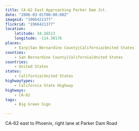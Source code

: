 ```yaml
---
title: CA-62 East Approaching Parker Dam Jct.
date: "2006-03-01T00:00:00Z"
imageid: "1966421377"
flickrid: "1966421377"
location:
    latitude: 34.16513
    longitude: -114.30176
places:
    - Earp|San Bernardino County|California|United States
counties:
    - San Bernardino County|California|United States
countries:
    - United States
states:
    - California|United States
highwaytypes:
    - California State Highway
highways:
    - CA-62
tags:
    - Big Green Sign

---
```

CA-62 east to Phoenix, right lane at Parker Dam Road